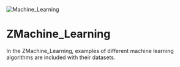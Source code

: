 ![Machine_Learning](https://encrypted-tbn0.gstatic.com/images?q=tbn:ANd9GcRYTN25GEP0YxpZ_b1Sy0qc3r4xfKNIMmeh0Q&s)

# ZMachine_Learning

In the ZMachine_Learning, examples of different machine learning algorithms are included with their datasets.

